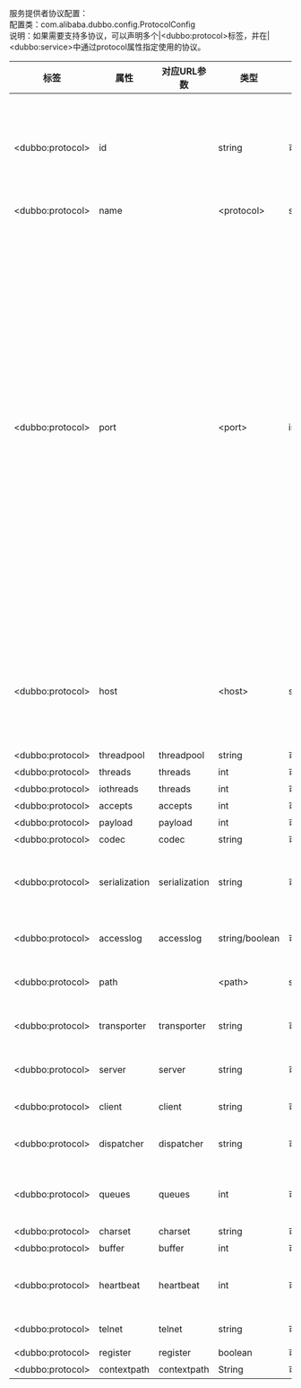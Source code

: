 服务提供者协议配置：  
配置类：com.alibaba.dubbo.config.ProtocolConfig  
说明：如果需要支持多协议，可以声明多个|&lt;dubbo:protocol&gt;标签，并在|&lt;dubbo:service&gt;中通过protocol属性指定使用的协议。

|标签 | 属性 | 对应URL参数 | 类型 | 是否必填 | 缺省值 | 作用 | 描述 | 兼容性|
| -------- |---------|---------|---------|---------|---------|---------|---------|---------|
|&lt;dubbo:protocol&gt; | id |   | string | 可选 | dubbo | 配置关联 | 协议BeanId，可以在|&lt;dubbo:service protocol=""&gt;中引用此ID，如果ID不填，缺省和name属性值一样，重复则在name后加序号。 | 2.0.5以上版本|
|&lt;dubbo:protocol&gt; | name | |&lt;protocol&gt; | string | 必填 | dubbo | 性能调优 | 协议名称 | 2.0.5以上版本|
|&lt;dubbo:protocol&gt; | port | |&lt;port&gt; | int | 可选 | dubbo协议缺省端口为20880，rmi协议缺省端口为1099，http和hessian协议缺省端口为80 如果配置为-1 或者 没有配置port，则会分配一个没有被占用的端口。Dubbo 2.4.0+，分配的端口在协议缺省端口的基础上增长，确保端口段可控。 | 服务发现 | 服务端口 | 2.0.5以上版本|
|&lt;dubbo:protocol&gt; | host | |&lt;host&gt; | string | 可选 | 自动查找本机IP | 服务发现 | -服务主机名，多网卡选择或指定VIP及域名时使用，为空则自动查找本机IP，-建议不要配置，让Dubbo自动获取本机IP | 2.0.5以上版本|
|&lt;dubbo:protocol&gt; | threadpool | threadpool | string | 可选 | fixed | 性能调优 | 线程池类型，可选：fixed/cached | 2.0.5以上版本|
|&lt;dubbo:protocol&gt; | threads | threads | int | 可选 | 100 | 性能调优 | 服务线程池大小(固定大小) | 2.0.5以上版本|
|&lt;dubbo:protocol&gt; | iothreads | threads | int | 可选 | cpu个数+1 | 性能调优 | io线程池大小(固定大小) | 2.0.5以上版本|
|&lt;dubbo:protocol&gt; | accepts | accepts | int | 可选 | 0 | 性能调优 | 服务提供方最大可接受连接数 | 2.0.5以上版本|
|&lt;dubbo:protocol&gt; | payload | payload | int | 可选 | 88388608(=8M) | 性能调优 | 请求及响应数据包大小限制，单位：字节 | 2.0.5以上版本|
|&lt;dubbo:protocol&gt; | codec | codec | string | 可选 | dubbo | 性能调优 | 协议编码方式 | 2.0.5以上版本|
|&lt;dubbo:protocol&gt; | serialization | serialization | string | 可选 | dubbo协议缺省为hessian2，rmi协议缺省为java，http协议缺省为json | 性能调优 | 协议序列化方式，当协议支持多种序列化方式时使用，比如：dubbo协议的dubbo,hessian2,java,compactedjava，以及http协议的json等 | 2.0.5以上版本|
|&lt;dubbo:protocol&gt; | accesslog | accesslog | string/boolean | 可选 |   | 服务治理 | 设为true，将向logger中输出访问日志，也可填写访问日志文件路径，直接把访问日志输出到指定文件 | 2.0.5以上版本|
|&lt;dubbo:protocol&gt; | path | |&lt;path&gt; | string | 可选 |   | 服务发现 | 提供者上下文路径，为服务path的前缀 | 2.0.5以上版本|
|&lt;dubbo:protocol&gt; | transporter | transporter | string | 可选 | dubbo协议缺省为netty | 性能调优 | 协议的服务端和客户端实现类型，比如：dubbo协议的mina,netty等，可以分拆为server和client配置 | 2.0.5以上版本|
|&lt;dubbo:protocol&gt; | server | server | string | 可选 | dubbo协议缺省为netty，http协议缺省为servlet | 性能调优 | 协议的服务器端实现类型，比如：dubbo协议的mina,netty等，http协议的jetty,servlet等 | 2.0.5以上版本|
|&lt;dubbo:protocol&gt; | client | client | string | 可选 | dubbo协议缺省为netty | 性能调优 | 协议的客户端实现类型，比如：dubbo协议的mina,netty等 | 2.0.5以上版本|
|&lt;dubbo:protocol&gt; | dispatcher | dispatcher | string | 可选 | dubbo协议缺省为all | 性能调优 | 协议的消息派发方式，用于指定线程模型，比如：dubbo协议的all, direct, message, execution, connection等 | 2.1.0以上版本|
|&lt;dubbo:protocol&gt; | queues | queues | int | 可选 | 0 | 性能调优 | 线程池队列大小，当线程池满时，排队等待执行的队列大小，建议不要设置，当线程程池时应立即失败，重试其它服务提供机器，而不是排队，除非有特殊需求。 | 2.0.5以上版本|
|&lt;dubbo:protocol&gt; | charset | charset | string | 可选 | UTF-8 | 性能调优 | 序列化编码 | 2.0.5以上版本|
|&lt;dubbo:protocol&gt; | buffer | buffer | int | 可选 | 8192 | 性能调优 | 网络读写缓冲区大小 | 2.0.5以上版本|
|&lt;dubbo:protocol&gt; | heartbeat | heartbeat | int | 可选 | 0 | 性能调优 | 心跳间隔，对于长连接，当物理层断开时，比如拔网线，TCP的FIN消息来不及发送，对方收不到断开事件，此时需要心跳来帮助检查连接是否已断开 | 2.0.10以上版本|
|&lt;dubbo:protocol&gt; | telnet | telnet | string | 可选 |   | 服务治理 | 所支持的telnet命令，多个命令用逗号分隔 | 2.0.5以上版本|
|&lt;dubbo:protocol&gt; | register | register | boolean | 可选 | true | 服务治理 | 该协议的服务是否注册到注册中心 | 2.0.8以上版本|
|&lt;dubbo:protocol&gt; | contextpath | contextpath | String | 可选 | 缺省为空串 | 服务治理 |   | 2.0.6以上版本|
